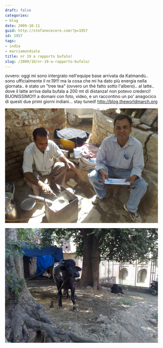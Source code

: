 ```yaml
---
draft: false
categories:
- blog
date: 2009-10-11
guid: http://stefanocecere.com/?p=1957
id: 1957
tags:
- india
- marciamondiale
title: nr 19 a rapporto bufalo!
slug: /2009/10/nr-19-a-rapporto-bufalo/
---
```


ovvero: oggi mi sono intergrato nell'equipe base arrivata da Katmandù.. sono ufficialmente il nr.19!!! ma la cosa che mi ha dato più energia nella giornata.. è stato un "tree tea" (ovvero un thè fatto sotto l'albero).. al latte.. dove il latte arriva dalla bufala a 200 mt di distanza! non potevo crederci! BUONISSIMO!!! a domani con foto, video, e un raccontino un po' anagocico di questi due primi giorni indiani… stay tuned! <http://blog.theworldmarch.org>

![](../../../assets/img/post/2009/twm_111020091926.jpg)

![](../../../assets/img/post/2009/twm_111020091937.jpg)
